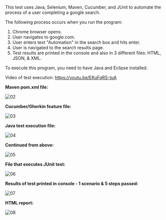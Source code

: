 This test uses Java, Selenium, Maven, Cucumber, and JUnit to automate the process of a user completing a google search.

The following process occurs when you run the program:

1. Chrome browser opens.
2. User navigates to google.com.
3. User enters text "Automation" in the search box and hits enter.
4. User is navigated to the search results page.
5. Test results are printed in the console and also in 3 different files: HTML, JSON, & XML.


To execute this program, you need to have Java and Eclipse installed.

Video of test execution:
https://youtu.be/EKuFqRS-tuA



<b>Maven pom.xml file:</b>

![02](https://user-images.githubusercontent.com/8473976/206311845-4d324f09-7968-4b09-afa9-595efff228c8.png)

<b>Cucumber/Gherkin feature file:</b>

![03](https://user-images.githubusercontent.com/8473976/206311877-186ece2a-f627-42ec-8e50-4e2b8b841de7.png)

<b>Java test execution file:</b>

![04](https://user-images.githubusercontent.com/8473976/206311894-3b892db9-cfe5-4e09-89f6-9bbeaf6f4f92.png)

<b>Continued from above:</b>

![05](https://user-images.githubusercontent.com/8473976/206311904-642d993c-0c8d-4085-85e0-424f5c2b5731.png)

<b>File that executes JUnit test:</b>

![06](https://user-images.githubusercontent.com/8473976/206311910-8145fa25-bb98-4fd0-b55d-f952bb4e8557.png)

<b>Results of test printed in console - 1 scenario & 5 steps passed:</b>

![07](https://user-images.githubusercontent.com/8473976/206311924-836b878b-6e36-45da-b5b9-48ae7416962f.png)

<b>HTML report:</b>

![08](https://user-images.githubusercontent.com/8473976/206311938-d56f24cf-10f9-48b6-a7e2-e52382aef4d4.png)

